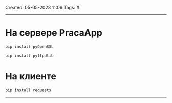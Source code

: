 Created: 05-05-2023 11:06
Tags: #
___
# На сервере PracaApp

```bash
pip install pyOpenSSL
```

```bash
pip install pyftpdlib
```

# На клиенте

```bash
pip install requests
```

___
